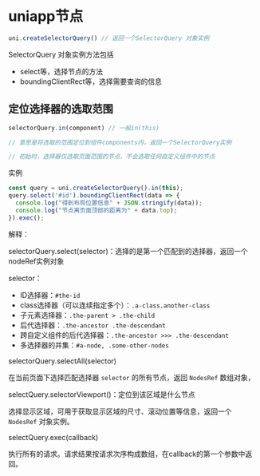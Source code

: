 # uniapp节点



```js
uni.createSelectorQuery() // 返回一个SelectorQuery 对象实例
```

SelectorQuery 对象实例方法包括

* select等，选择节点的方法
* boundingClientRect等，选择需要查询的信息



## 定位选择器的选取范围

```js
selectorQuery.in(component) // 一般in(this)  

// 意思是将选取的范围定位到组件components内，返回一个SelectorQuery实例

// 初始时，选择器仅选取页面范围的节点，不会选取任何自定义组件中的节点

```

实例

```js
const query = uni.createSelectorQuery().in(this);
query.select('#id').boundingClientRect(data => {
  console.log("得到布局位置信息" + JSON.stringify(data));
  console.log("节点离页面顶部的距离为" + data.top);
}).exec();
```

解释：

selectorQuery.select(selector)：选择的是第一个匹配到的选择器，返回一个nodeRef实例对象

selector：

- ID选择器：`#the-id`
- class选择器（可以连续指定多个）：`.a-class.another-class`
- 子元素选择器：`.the-parent > .the-child`
- 后代选择器：`.the-ancestor .the-descendant`
- 跨自定义组件的后代选择器：`.the-ancestor >>> .the-descendant`
- 多选择器的并集：`#a-node, .some-other-nodes`

selectorQuery.selectAll(selector)

在当前页面下选择匹配选择器 `selector` 的所有节点，返回 `NodesRef` 数组对象，

selectQuery.selectorViewport()：定位到该区域是什么节点

选择显示区域，可用于获取显示区域的尺寸、滚动位置等信息，返回一个 `NodesRef` 对象实例。

selectQuery.exec(callback)

执行所有的请求。请求结果按请求次序构成数组，在callback的第一个参数中返回。
